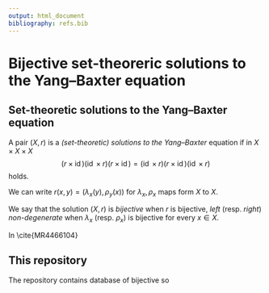 ```yaml
---
output: html_document
bibliography: refs.bib  
---
```



# Bijective set-theoreric solutions to the Yang–Baxter equation

## Set-theoretic solutions to the Yang–Baxter equation

A pair $(X,r)$ is a *(set-theoretic) solutions to the Yang–Baxter* equation if in $X\times X \times X$ 
$$(r\times \operatorname{id})(\operatorname{id}\times r)(r\times \operatorname{id}) =(\operatorname{id}\times r)(r\times \operatorname{id})(\operatorname{id}\times r)$$
holds.

We can write $r(x,y)=(\lambda_x(y),\rho_y(x))$ for $\lambda_x,\rho_x$ maps form $X$ to $X$.

We say that the solution $(X,r)$ is *bijective* when $r$ is bijective, *left* (resp. *right*) *non-degenerate* when $\lambda_x$ (resp. $\rho_x$) is bijective for every $x\in X$.

In \cite{MR4466104}


## This repository

The repository contains database of bijective so

